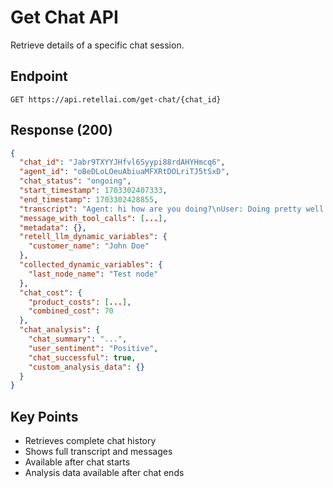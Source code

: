 # Get Chat API

Retrieve details of a specific chat session.

## Endpoint
```
GET https://api.retellai.com/get-chat/{chat_id}
```

## Response (200)
```json
{
  "chat_id": "Jabr9TXYYJHfvl6Syypi88rdAHYHmcq6",
  "agent_id": "oBeDLoLOeuAbiuaMFXRtDOLriTJ5tSxD",
  "chat_status": "ongoing",
  "start_timestamp": 1703302407333,
  "end_timestamp": 1703302428855,
  "transcript": "Agent: hi how are you doing?\nUser: Doing pretty well. How are you?\n...",
  "message_with_tool_calls": [...],
  "metadata": {},
  "retell_llm_dynamic_variables": {
    "customer_name": "John Doe"
  },
  "collected_dynamic_variables": {
    "last_node_name": "Test node"
  },
  "chat_cost": {
    "product_costs": [...],
    "combined_cost": 70
  },
  "chat_analysis": {
    "chat_summary": "...",
    "user_sentiment": "Positive",
    "chat_successful": true,
    "custom_analysis_data": {}
  }
}
```

## Key Points
- Retrieves complete chat history
- Shows full transcript and messages
- Available after chat starts
- Analysis data available after chat ends